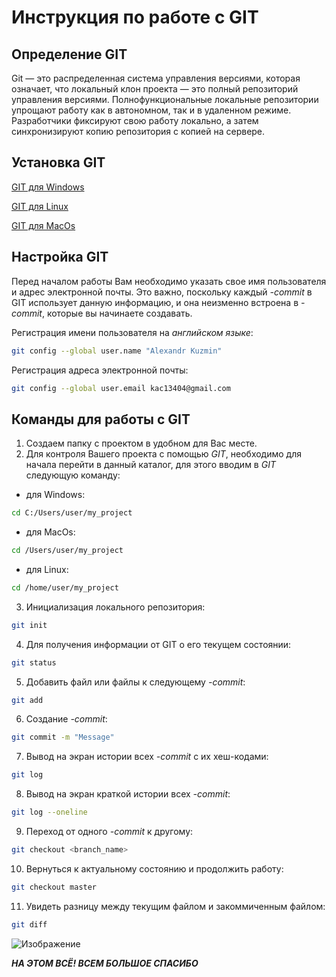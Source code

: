# Инструкция по работе с GIT

## Определение GIT

Git — это распределенная система управления версиями, которая означает, что локальный клон проекта — это полный репозиторий управления версиями. Полнофункциональные локальные репозитории упрощают работу как в автономном, так и в удаленном режиме. Разработчики фиксируют свою работу локально, а затем синхронизируют копию репозитория с копией на сервере.

## Установка GIT

[GIT для Windows](https://git-scm.com/download/win "Загрузка для ОС Windows")

[GIT для Linux](https://git-scm.com/download/linux "Инструкция по установке на ОС Linux")

[GIT для MacOs](https://git-scm.com/download/mac "Инструкция по установке на ОС MacOs")

## Настройка GIT

Перед началом работы Вам необходимо указать свое имя пользователя и адрес электронной почты. Это важно, поскольку каждый *-commit* в GIT использует данную информацию, и она неизменно встроена в *-commit*, которые вы начинаете создавать.

Регистрация имени пользователя на *английском языке*:

```sh
git config --global user.name "Alexandr Kuzmin" 
```

Регистрация адреса электронной почты:

```sh
git config --global user.email kac13404@gmail.com
```

## Команды для работы с GIT

1. Создаем папку с проектом в удобном для Вас месте.
2. Для контроля Вашего проекта с помощью *GIT*, необходимо для начала перейти в данный каталог, для этого вводим в *GIT* следующую команду:

- для Windows:

```sh
cd C:/Users/user/my_project
```

- для MacOs:

```sh
cd /Users/user/my_project
```

- для Linux:

```sh
cd /home/user/my_project
```

3. Инициализация локального репозитория:

```sh
git init
```

4. Для получения информации от GIT о его текущем состоянии:

```sh
git status
```

5. Добавить файл или файлы к следующему *-commit*:

```sh
git add
```

6. Создание *-commit*:

```sh
git commit -m "Message"
```

7. Вывод на экран истории всех *-commit* с их хеш-кодами:

```sh
git log
```

8. Вывод на экран краткой истории всех *-commit*:

```sh
git log --oneline
```

9. Переход от одного *-commit* к другому:

```sh
git checkout <branch_name>
```

10. Вернуться к актуальному состоянию и продолжить работу:

```sh
git checkout master
```

11. Увидеть разницу между текущим файлом и закоммиченным файлом:

```sh
git diff
```

![Изображение](https://polotnos.cdnbro.com/posts/30825705-smailiki-razvodiashchie-rukami-8.jpg)

***НА ЭТОМ ВСЁ! ВСЕМ БОЛЬШОЕ СПАСИБО***